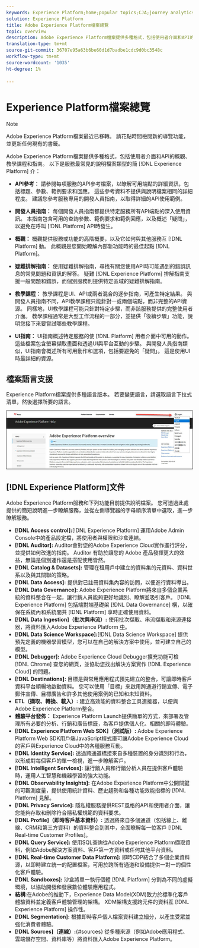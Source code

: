 ```yaml
---
keywords: Experience Platform;home;popular topics;CJA;journey analytics;customer journey analytics;campaign orchestration;orchestration;customer journey;journey;journey orchestration;capability;workflow
solution: Experience Platform
title: Adobe Experience Platform檔案總覽
topic: overview
description: Adobe Experience Platform檔案提供多種格式，包括使用者介面和API的概觀、教學課程和指南。 以下是Experience Platform服務最常用的檔案類型簡介。
translation-type: tm+mt
source-git-commit: 36707e95a63b6be60d1d7badbe1cdc9d0bc3548c
workflow-type: tm+mt
source-wordcount: '1035'
ht-degree: 1%

---
```



# Experience Platform檔案總覽

>[!NOTE]
>
>Adobe Experience Platform檔案最近已移轉。 請花點時間檢閱新的導覽功能，並更新任何現有的書籤。

Adobe Experience Platform檔案提供多種格式，包括使用者介面和API的概觀、教學課程和指南。 以下是服務最常見的說明檔案類型的簡 [!DNL Experience Platform] 介：

* **API參考：** 請參閱每項服務的API參考檔案，以瞭解可用端點的詳細資訊，包括標題、參數、範例要求和回應。 這些參考資料不提供與說明檔案相同的詳細程度。 建議您參考服務專用的開發人員指南，以取得詳細的API使用範例。

* **開發人員指南：** 每個開發人員指南都提供特定服務所有API端點的深入使用資訊。 本指南包含可用的查詢參數、範例要求和範例回應，以及概述「疑問」，以避免在呼叫 [!DNL Platform] API時發生。

* **概觀：** 概觀提供服務或功能的高階概要，以及它如何與其他服務互 [!DNL Platform] 動。 此概觀是您開始瞭解內部新功能時的最佳起點 [!DNL Platform]。

* **疑難排解指南：** 使用疑難排解指南，尋找有關您使用API時可能遇到的錯誤訊息的常見問題和資訊的解答。 疑難 [!DNL Experience Platform] 排解指南支援一般問題和錯誤，而個別服務則提供特定區域的疑難排解指南。

* **教學課程：** 教學課程是UI、API或兩者混合的逐步指南，可產生特定結果。 與開發人員指南不同，API教學課程只能針對一或兩個端點，而非完整的API資源。 同樣地，UI教學課程可能只針對特定步驟，而非該服務提供的完整使用者介面。 教學課程通常是大型工作流程的一部分，並提供「後續步驟」功能，說明您接下來要嘗試哪些教學課程。

* **UI指南：** UI指南概述特定服務的使 [!DNL Platform] 用者介面中可用的動作。 這些檔案包含螢幕擷取畫面和透過UI與平台互動的步驟。 與開發人員指南類似，UI指南會概述所有可用動作和選項，包括要避免的「疑問」。 這是使用UI時最詳細的資源。

## 檔案語言支援

Experience Platform檔案提供多種語言版本。 若要變更語言，請選取語言下拉式清單，然後選擇所要的語言。

![image](../images/overview/lang.jpg)

## [!DNL Experience Platform]文件

Adobe Experience Platform服務和下列功能目前提供說明檔案。 您可透過此處提供的簡短說明進一步瞭解服務，並從左側導覽器的字母順序清單中選取，進一步瞭解服務。

* **[!DNL Access control]:**[!DNL Experience Platform] 運用Adobe Admin Console中的產品設定檔，將使用者與權限和沙盒連結。
* **[!DNL Auditor]:** Auditor會對您的Adobe Experience Cloud實作進行評分，並提供如何改進的指南。 Auditor 有助於讓您的 Adobe 產品發揮更大的效益，無論是個別運作還是搭配使用皆然。
* **[!DNL Catalog & Datasets]:** 管理在租用戶中建立的資料集的元資料、資料世系以及與其關聯的策略。
* **[!DNL Data Access]:** 提供對已註冊資料集內容的訪問，以便進行資料導出。
* **[!DNL Data Governance]:** Adobe Experience Platform將來自多個企業系統的資料整合在一起，讓行銷人員能夠更好地識別、瞭解並吸引客戶。 [!DNL Experience Platform] 包括端對端基礎架 [!DNL Data Governance] 構，以確保在系統內和系統間共 [!DNL Platform] 享時正確使用資料。
* **[!DNL Data Ingestion]（批次與串流）:** 使用批次擷取、串流擷取和來源連接器，將資料匯入Adobe Experience Platform [中](#sources)。
* **[!DNL Data Science Workspace]:**[!DNL Data Science Workspace] 提供預先定義的機器學習模型，您可以在自己的解決方案中使用，並可建立自己的模型。
* **[!DNL Debugger]:** Adobe Experience Cloud Debugger擴充功能可檢 [!DNL Chrome] 查您的網頁，並協助您找出解決方案實作 [!DNL Experience Cloud] 的問題。
* **[!DNL Destinations]:** 目標是與常用應用程式預先建立的整合，可讓即時客戶資料平台順暢地啟動資料。 您可以使用「目標」來啟用跨通道行銷宣傳、電子郵件宣傳、目標廣告和許多其他使用案例的已知和未知資料。
* **ETL（擷取、轉換、載入）:** 建立高效能的資料整合工具連接器，以便與Adobe Experience Platform整合。
* **體驗平台發佈：** Experience Platform Launch提供簡單的方式，來部署及管理所有必要的分析、行銷和廣告標籤，為客戶提供個人化、相關的即時體驗。
* **[!DNL Experience Platform Web SDK]（測試版）:** Adobe Experience Platform Web SDK用戶端JavaScript程式庫可讓Adobe Experience Cloud的客戶與Experience Cloud中的各種服務互動。
* **[!DNL Identity Service]:** 透過跨通道橋接來自多種裝置的身分識別和行為，以形成對每個客戶的單一檢視，進一步瞭解客戶。
* **[!DNL Intelligent Services]:** 讓行銷人員和行銷分析人員在提供客戶體驗時，運用人工智慧和機器學習的強大功能。
* **[!DNL Observability Insights]:** 在Adobe Experience Platform中公開關鍵的可觀測度量，提供使用統計資料、歷史趨勢和各種功能效能指標的 [!DNL Platform] 見解。
* **[!DNL Privacy Service]:** 隱私權服務提供REST風格的API和使用者介面，讓您能夠存取和刪除符合隱私權規範的資料要求。
* **[!DNL Profile]（即時客戶基本資料）:** 透過將來自多個通道（包括線上、離線、CRM和第三方資料）的資料整合到其中，全面瞭解每一位客戶 [!DNL Real-time Customer Profiles]。
* **[!DNL Query Service]:** 使用SQL查詢從Adobe Experience Platform擷取資料，例如Adobe解決方案資料、客戶第一方資料或任何其他平台資料。
* **[!DNL Real-time Customer Data Platform]:** 即時CDP結合了多個企業資料源，以即時建立統一的配置檔案，可用於跨所有通道和設備提供一對一的個性化客戶體驗。
* **[!DNL Sandboxes]:** 沙盒將單一執行個體 [!DNL Platform] 分割為不同的虛擬環境，以協助開發和發展數位體驗應用程式。
* **結構**:在Adobe的推動下，Experience Data Model(XDM)致力於標準化客戶體驗資料並定義客戶體驗管理的架構。 XDM架構支援跨元件的資料互 [!DNL Experience Platform] 操作性。
* **[!DNL Segmentation]:** 根據即時客戶個人檔案資料建立細分，以產生受眾並強化消費者體驗。
* **[!DNL Sources]（連線）:**{#sources} 從多種來源（例如Adobe應用程式、雲端儲存空間、資料庫等）將資料匯入Adobe Experience Platform。
